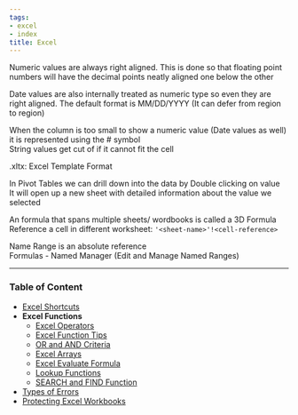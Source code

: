 ```yaml
---
tags:
- excel
- index
title: Excel
---
```


Numeric values are always right aligned. This is done so that floating point numbers will have the decimal points neatly aligned one below the other

Date values are also internally treated as numeric type so even they are right aligned. The default format is MM/DD/YYYY (It can defer from region to region)

When the column is too small to show a numeric value (Date values as well) it is represented using the # symbol  
String values get cut of if it cannot fit the cell

.xltx: Excel Template Format

In Pivot Tables we can drill down into the data by Double clicking on value  
It will open up a new sheet with detailed information about the value we selected

An formula that spans multiple sheets/ wordbooks is called a 3D Formula  
Reference a cell in different worksheet: `'<sheet-name>'!<cell-reference>`

Name Range is an absolute reference  
Formulas - Named Manager (Edit and Manage Named Ranges)

---

### Table of Content

* [Excel Shortcuts](excel-shortcuts.md)
* **Excel Functions**
	* [Excel Operators](functions/excel-operators.md)
	* [Excel Function Tips](functions/excel-function-tips.md)
	* [OR and AND Criteria](functions/or-and-and-criteria.md)
	* [Excel Arrays](functions/excel-arrays.md)
	* [Excel Evaluate Formula](functions/excel-evaluate-formula.md)
	* [Lookup Functions](functions/lookup-functions.md)
	* [SEARCH and FIND Function](functions/search-and-find-function.md)
* [Types of Errors](types-of-errors.md)
* [Protecting Excel Workbooks](protecting-excel-workbooks.md)
